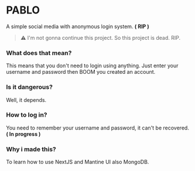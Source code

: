 # PABLO
A simple social media with anonymous login system. **( RIP )**
> :warning: I'm not gonna continue this project. So this project is dead. RIP.

### What does that mean?
This means that you don't need to login using anything. Just enter your username and password then BOOM you created an account.

### Is it dangerous?
Well, it depends.

### How to log in?
You need to remember your username and password, it can't be recovered. **( In progress )**

### Why i made this?
To learn how to use NextJS and Mantine UI also MongoDB.
